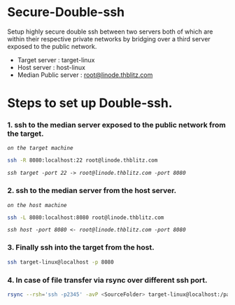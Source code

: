# Secure-Double-ssh

Setup highly secure double ssh between two servers both of which are within their respective private networks by bridging over a third server exposed to the public network. <br />
- Target server : target-linux
- Host server : host-linux
- Median Public server : root@linode.thblitz.com
# Steps to set up Double-ssh.

### 1. **ssh to the median server exposed to the public network from the target.**

*``` on the target machine ```*
```sh
ssh -R 8080:localhost:22 root@linode.thblitz.com
```
*``` ssh target -port 22 -> root@linode.thblitz.com -port 8080 ```*

### 2. **ssh to the median server from the host server.**

*``` on the host machine ```*
```sh
ssh -L 8080:localhost:8080 root@linode.thblitz.com
```
*``` ssh host -port 8080 <- root@linode.thblitz.com -port 8080 ```*

### 3. **Finally ssh into the target from the host.**

```sh      
ssh target-linux@localhost -p 8080
```        

### 4. **In case of file transfer via rsync over different ssh port.**

```sh      
rsync --rsh='ssh -p2345' -avP <SourceFolder> target-linux@localhost:/path/to/destination/folder
```

